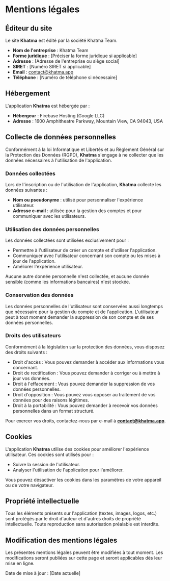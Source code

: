 # Mentions légales

## Éditeur du site
Le site **Khatma** est édité par la société Khatma Team.

- **Nom de l'entreprise** : Khatma Team
- **Forme juridique** : [Préciser la forme juridique si applicable]
- **Adresse** : [Adresse de l'entreprise ou siège social]
- **SIRET** : [Numéro SIRET si applicable]
- **Email** : contact@khatma.app
- **Téléphone** : [Numéro de téléphone si nécessaire]

## Hébergement
L'application **Khatma** est hébergée par :

- **Hébergeur** : Firebase Hosting (Google LLC)
- **Adresse** : 1600 Amphitheatre Parkway, Mountain View, CA 94043, USA

## Collecte de données personnelles
Conformément à la loi Informatique et Libertés et au Règlement Général sur la Protection des Données (RGPD), **Khatma** s'engage à ne collecter que les données nécessaires à l'utilisation de l'application.

### Données collectées
Lors de l'inscription ou de l'utilisation de l'application, **Khatma** collecte les données suivantes :
- **Nom ou pseudonyme** : utilisé pour personnaliser l'expérience utilisateur.
- **Adresse e-mail** : utilisée pour la gestion des comptes et pour communiquer avec les utilisateurs.

### Utilisation des données personnelles
Les données collectées sont utilisées exclusivement pour :
- Permettre à l'utilisateur de créer un compte et d'utiliser l'application.
- Communiquer avec l'utilisateur concernant son compte ou les mises à jour de l'application.
- Améliorer l'expérience utilisateur.

Aucune autre donnée personnelle n'est collectée, et aucune donnée sensible (comme les informations bancaires) n'est stockée.

### Conservation des données
Les données personnelles de l'utilisateur sont conservées aussi longtemps que nécessaire pour la gestion du compte et de l'application. L'utilisateur peut à tout moment demander la suppression de son compte et de ses données personnelles.

### Droits des utilisateurs
Conformément à la législation sur la protection des données, vous disposez des droits suivants :
- Droit d'accès : Vous pouvez demander à accéder aux informations vous concernant.
- Droit de rectification : Vous pouvez demander à corriger ou à mettre à jour vos données.
- Droit à l'effacement : Vous pouvez demander la suppression de vos données personnelles.
- Droit d'opposition : Vous pouvez vous opposer au traitement de vos données pour des raisons légitimes.
- Droit à la portabilité : Vous pouvez demander à recevoir vos données personnelles dans un format structuré.

Pour exercer vos droits, contactez-nous par e-mail à **contact@khatma.app**.

## Cookies
L'application **Khatma** utilise des cookies pour améliorer l'expérience utilisateur. Ces cookies sont utilisés pour :
- Suivre la session de l'utilisateur.
- Analyser l'utilisation de l'application pour l'améliorer.

Vous pouvez désactiver les cookies dans les paramètres de votre appareil ou de votre navigateur.

## Propriété intellectuelle
Tous les éléments présents sur l'application (textes, images, logos, etc.) sont protégés par le droit d'auteur et d'autres droits de propriété intellectuelle. Toute reproduction sans autorisation préalable est interdite.

## Modification des mentions légales
Les présentes mentions légales peuvent être modifiées à tout moment. Les modifications seront publiées sur cette page et seront applicables dès leur mise en ligne.

Date de mise à jour : [Date actuelle]
